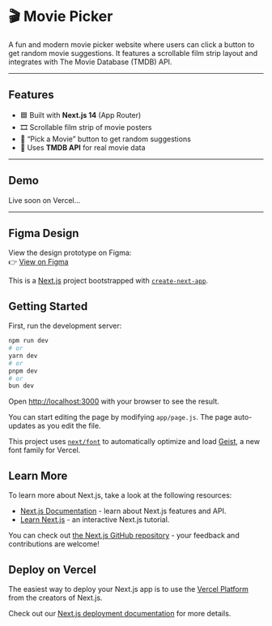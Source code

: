 # 🎬 Movie Picker 

A fun and modern movie picker website where users can click a button to get random movie suggestions. It features a scrollable film strip layout and integrates with The Movie Database (TMDB) API.

---

##  Features

- 🟦 Built with **Next.js 14** (App Router)
- 🎞️ Scrollable film strip of movie posters
- 🎲 “Pick a Movie” button to get random suggestions
- 🔗 Uses **TMDB API** for real movie data

---

##  Demo

Live soon on Vercel...

---

##  Figma Design

View the design prototype on Figma:  
👉 [View on Figma](https://www.figma.com/proto/XHMXTWbGewi20jpQTwX9YO/Untitled?node-id=3-969&t=vsYEXaW8h2y1T0an-1)


This is a [Next.js](https://nextjs.org) project bootstrapped with [`create-next-app`](https://nextjs.org/docs/app/api-reference/cli/create-next-app).

## Getting Started

First, run the development server:

```bash
npm run dev
# or
yarn dev
# or
pnpm dev
# or
bun dev
```

Open [http://localhost:3000](http://localhost:3000) with your browser to see the result.

You can start editing the page by modifying `app/page.js`. The page auto-updates as you edit the file.

This project uses [`next/font`](https://nextjs.org/docs/app/building-your-application/optimizing/fonts) to automatically optimize and load [Geist](https://vercel.com/font), a new font family for Vercel.

## Learn More

To learn more about Next.js, take a look at the following resources:

- [Next.js Documentation](https://nextjs.org/docs) - learn about Next.js features and API.
- [Learn Next.js](https://nextjs.org/learn) - an interactive Next.js tutorial.

You can check out [the Next.js GitHub repository](https://github.com/vercel/next.js) - your feedback and contributions are welcome!

## Deploy on Vercel

The easiest way to deploy your Next.js app is to use the [Vercel Platform](https://vercel.com/new?utm_medium=default-template&filter=next.js&utm_source=create-next-app&utm_campaign=create-next-app-readme) from the creators of Next.js.

Check out our [Next.js deployment documentation](https://nextjs.org/docs/app/building-your-application/deploying) for more details.
